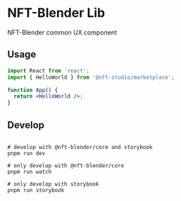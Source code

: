 # NFT-Blender Lib

NFT-Blender common UX component

## Usage

```jsx
import React from 'react';
import { HelloWorld } from '@nft-studio/marketplace';

function App() {
  return <HelloWorld />;
}
```

## Develop

```

# develop with @nft-blender/core and storybook
pnpm run dev

# only develop with @nft-blender/core
pnpm run watch

# only develop with storybook
pnpm run storybook

```
